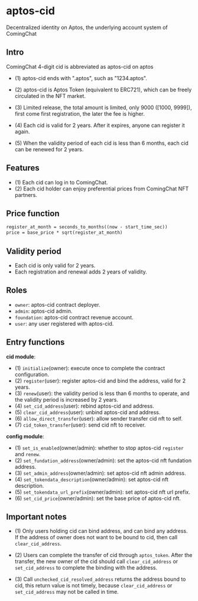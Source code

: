 # aptos-cid
Decentralized identity on Aptos, the underlying account system of ComingChat

## Intro
ComingChat 4-digit cid is abbreviated as aptos-cid on aptos

- (1) aptos-cid ends with ".aptos", such as "1234.aptos".

- (2) aptos-cid is Aptos Token (equivalent to ERC721), 
  which can be freely circulated in the NFT market.

- (3) Limited release, the total amount is limited, 
  only 9000 ([1000, 9999]), first come first registration, the later the fee is higher.

- (4) Each cid is valid for 2 years. After it expires, anyone can register it again.

- (5) When the validity period of each cid is less than 6 months, 
 each cid can be renewed for 2 years.

## Features
- (1) Each cid can log in to ComingChat.
- (2) Each cid holder can enjoy preferential prices from ComingChat NFT partners.

## Price function
```txt
register_at_month = seconds_to_months((now - start_time_sec))
price = base_price * sqrt(register_at_month)
```

## Validity period
- Each cid is only valid for 2 years.
- Each registration and renewal adds 2 years of validity.

## Roles
- `owner`: aptos-cid contract deployer.
- `admin`: aptos-cid admin.
- `foundation`: aptos-cid contract revenue account.
- `user`: any user registered with aptos-cid.

## Entry functions
**cid module**:
- (1) `initialize`(owner): execute once to complete the contract configuration.
- (2) `register`(user): register aptos-cid and bind the address, valid for 2 years.
- (3) `renew`(user): the validity period is less than 6 months to operate, 
   and the validity period is increased by 2 years.
- (4) `set_cid_address`(user): rebind aptos-cid and address.
- (5) `clear_cid_address`(user): unbind aptos-cid and address.
- (6) `allow_direct_transfer`(user): allow sender transfer cid nft to self.
- (7) `cid_token_transfer`(user): send cid nft to receiver.

**config module**:
- (1) `set_is_enabled`(owner/admin): whether to stop aptos-cid `register` and `renew`.
- (2) `set_fundation_address`(owner/admin): set the aptos-cid nft fundation address.
- (3) `set_admin_address`(owner/admin): set aptos-cid nft admin address.
- (4) `set_tokendata_description`(owner/admin): set aptos-cid nft description.
- (5) `set_tokendata_url_prefix`(owner/admin): set aptos-cid nft url prefix.
- (6) `set_cid_price`(owner/admin): set the base price of aptos-cid nft.

## Important notes
- (1) Only users holding cid can bind address, and can bind any address. 
  If the address of owner does not want to be bound to cid, then call `clear_cid_address`.

- (2) Users can complete the transfer of cid through `aptos_token`. 
  After the transfer, the new owner of the cid should call `clear_cid_address`
  or `set_cid_address` to complete the binding with the address.

- (3) Call `unchecked_cid_resolved_address` returns the address bound to cid, 
  this return value is not timely, because `clear_cid_address` or `set_cid_address` may not be called in time.
